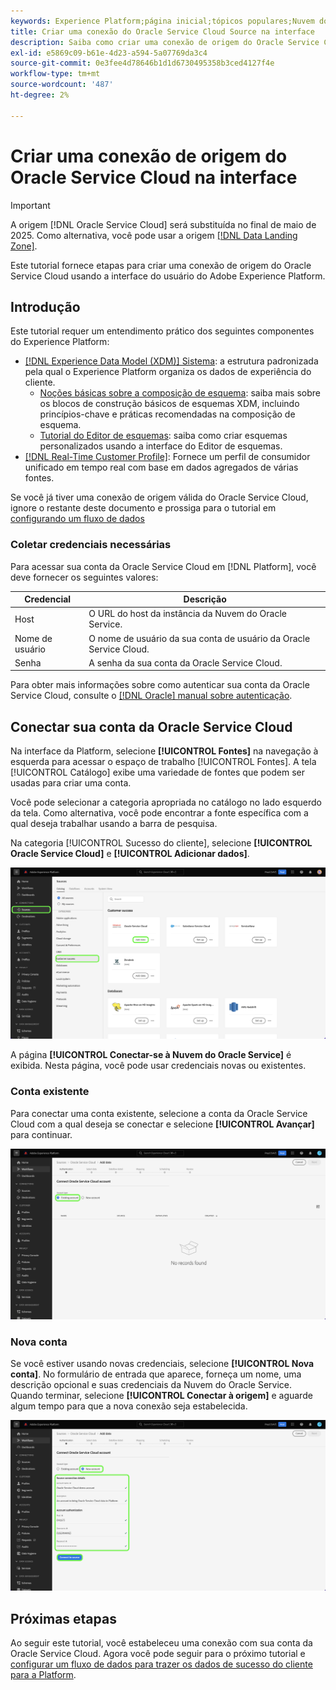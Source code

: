 ```yaml
---
keywords: Experience Platform;página inicial;tópicos populares;Nuvem do serviço de Oracle;nuvem do serviço de oracle
title: Criar uma conexão do Oracle Service Cloud Source na interface
description: Saiba como criar uma conexão de origem do Oracle Service Cloud usando a interface do Adobe Experience Platform.
exl-id: e5869c09-b61e-4d23-a594-5a07769da3c4
source-git-commit: 0e3fee4d78646b1d1d6730495358b3ced4127f4e
workflow-type: tm+mt
source-wordcount: '487'
ht-degree: 2%

---
```


# Criar uma conexão de origem do Oracle Service Cloud na interface

>[!IMPORTANT]
>
>A origem [!DNL Oracle Service Cloud] será substituída no final de maio de 2025. Como alternativa, você pode usar a origem [[!DNL Data Landing Zone]](../cloud-storage/data-landing-zone.md).

Este tutorial fornece etapas para criar uma conexão de origem do Oracle Service Cloud usando a interface do usuário do Adobe Experience Platform.

## Introdução

Este tutorial requer um entendimento prático dos seguintes componentes do Experience Platform:

* [[!DNL Experience Data Model (XDM)] Sistema](../../../../../xdm/home.md): a estrutura padronizada pela qual o Experience Platform organiza os dados de experiência do cliente.
   * [Noções básicas sobre a composição de esquema](../../../../../xdm/schema/composition.md): saiba mais sobre os blocos de construção básicos de esquemas XDM, incluindo princípios-chave e práticas recomendadas na composição de esquema.
   * [Tutorial do Editor de esquemas](../../../../../xdm/tutorials/create-schema-ui.md): saiba como criar esquemas personalizados usando a interface do Editor de esquemas.
* [[!DNL Real-Time Customer Profile]](../../../../../profile/home.md): Fornece um perfil de consumidor unificado em tempo real com base em dados agregados de várias fontes.

Se você já tiver uma conexão de origem válida do Oracle Service Cloud, ignore o restante deste documento e prossiga para o tutorial em [configurando um fluxo de dados](../../dataflow/customer-success.md)

### Coletar credenciais necessárias

Para acessar sua conta da Oracle Service Cloud em [!DNL Platform], você deve fornecer os seguintes valores:

| Credencial | Descrição |
| ---------- | ----------- |
| Host | O URL do host da instância da Nuvem do Oracle Service. |
| Nome de usuário | O nome de usuário da sua conta de usuário da Oracle Service Cloud. |
| Senha | A senha da sua conta da Oracle Service Cloud. |

Para obter mais informações sobre como autenticar sua conta da Oracle Service Cloud, consulte o [[!DNL Oracle] manual sobre autenticação](https://docs.oracle.com/en/cloud/saas/b2c-service/20c/cxska/OKCS_Authenticate_and_Authorize.html).

## Conectar sua conta da Oracle Service Cloud

Na interface da Platform, selecione **[!UICONTROL Fontes]** na navegação à esquerda para acessar o espaço de trabalho [!UICONTROL Fontes]. A tela [!UICONTROL Catálogo] exibe uma variedade de fontes que podem ser usadas para criar uma conta.

Você pode selecionar a categoria apropriada no catálogo no lado esquerdo da tela. Como alternativa, você pode encontrar a fonte específica com a qual deseja trabalhar usando a barra de pesquisa.

Na categoria [!UICONTROL Sucesso do cliente], selecione **[!UICONTROL Oracle Service Cloud]** e **[!UICONTROL Adicionar dados]**.

![O catálogo de fontes com a origem da Nuvem do Oracle Service foi realçado.](../../../../images/tutorials/create/oracle-service-cloud/catalog.png)

A página **[!UICONTROL Conectar-se à Nuvem do Oracle Service]** é exibida. Nesta página, você pode usar credenciais novas ou existentes.

### Conta existente

Para conectar uma conta existente, selecione a conta da Oracle Service Cloud com a qual deseja se conectar e selecione **[!UICONTROL Avançar]** para continuar.

![A interface de conta existente.](../../../../images/tutorials/create/oracle-service-cloud/existing.png)

### Nova conta

Se você estiver usando novas credenciais, selecione **[!UICONTROL Nova conta]**. No formulário de entrada que aparece, forneça um nome, uma descrição opcional e suas credenciais da Nuvem do Oracle Service. Quando terminar, selecione **[!UICONTROL Conectar à origem]** e aguarde algum tempo para que a nova conexão seja estabelecida.

![A nova interface de conta com valores de espaço reservado para.](../../../../images/tutorials/create/oracle-service-cloud/new.png)

## Próximas etapas

Ao seguir este tutorial, você estabeleceu uma conexão com sua conta da Oracle Service Cloud. Agora você pode seguir para o próximo tutorial e [configurar um fluxo de dados para trazer os dados de sucesso do cliente para a Platform](../../dataflow/crm.md).
